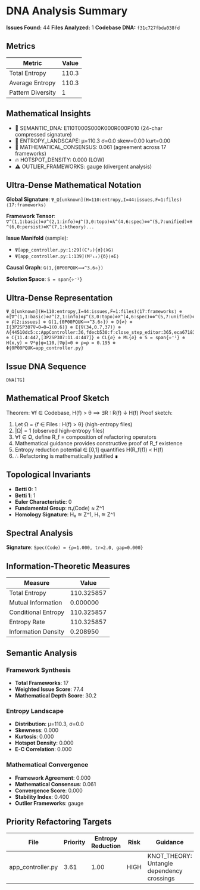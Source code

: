 # DNA Analysis Summary

**Issues Found:** 44
**Files Analyzed:** 1
**Codebase DNA:** `f31c727fbda038fd`

## Metrics

| Metric | Value |
|--------|-------|
| Total Entropy | 110.3 |
| Average Entropy | 110.3 |
| Pattern Diversity | 1 |

## Mathematical Insights

- 🧬 SEMANTIC_DNA: E110T000S000K000R000P010 (24-char compressed signature)
- 🌄 ENTROPY_LANDSCAPE: μ=110.3 σ=0.0 skew=0.00 kurt=0.00
- 🔬 MATHEMATICAL_CONSENSUS: 0.061 (agreement across 17 frameworks)
- 🔥 HOTSPOT_DENSITY: 0.000 (LOW)
- ⚠️  OUTLIER_FRAMEWORKS: gauge (divergent analysis)

## Ultra-Dense Mathematical Notation

**Global Signature**: `Ψ_Ω[unknown](H=110:entropy,I=44:issues,F=1:files)⟨17:frameworks⟩`

**Framework Tensor**: `∇^(1,1:basic)⊗∂^(2,1:info)⊗∮^(3,0:topo)⊗λ^(4,6:spec)⊗⊗^(5,7:unified)⊗H^(6,0:persist)⊗K^(7,1:ktheory)...`

**Issue Manifold** (sample):
- `Ψ[app_controller.py:1:29](C³₂){σ}⟨λG⟩`
- `Ψ[app_controller.py:1:139](M²₁₂){δ}⟨⊗Σ⟩`

**Causal Graph**: `G(1,{0P00PQUK⟹^3.6⟡})`

**Solution Space**: `S = span{⟡⁻¹}`

## Ultra-Dense Representation

```
Ψ_Ω[unknown](H=110:entropy,I=44:issues,F=1:files)⟨17:frameworks⟩ ⊗ ⊗[∇^(1,1:basic)⊗∂^(2,1:info)⊗∮^(3,0:topo)⊗λ^(4,6:spec)⊗⊗^(5,7:unified)⊗H^(6,0:persist)⊗K^(7,1:ktheory)⊗∞^(8,1:ultimate)⊗⟂^(9,0:percol)⊗Ω^(10,0:random)⊗G^(11,15:gauge)⊗S^(12,1:spin)⊗⟡^(13,0:knot)⊗M^(14,1:matroid)⊗C^(15,1:category)⊗T^(16,7:tropical)⊗Σ^(17,2:advanced)] ⊗ ∮[2:issues] ⊗ G(1,{0P00PQUK⟹^3.6⟡}) ⊗ D{∅} ⊗ I{3P2SP307∇→0→0→1(0.6)} ⊗ E{∇(34,0.7,37)} ⊗ A{44510dc5:c:AppController:36,fdecb530:f:close_step_editor:365,eca67183:f:_handle_quit:405,e1b2c5f9:f:cleanup_controller:97,68d741ce:f:_create_command_handler:208,bc2f7f3c:f:handler:210,472b2e94:f:_create_plate_list_container:225,67bdfbc2:f:_create_step_list_container:251,a402d5cb:f:open_step_editor:327,b30ad51e:f:run_async:481} ⊗ C{11.4:447,[3P2SP307:11.4:447]} ⊗ CL{∅} ⊗ ML{∅} ⊗ S = span{⟡⁻¹} ⊗ H(x,y) = ∇²φ|φ=110,|∇φ|=0 ⊗ ρ=ρ = 0.195 ⊗ Φ{0P00PQUK→app_controller.py}
```

## Issue DNA Sequence

```
DNA[TG]
```

## Mathematical Proof Sketch

Theorem: ∀f ∈ Codebase, H(f) > θ ⟹ ∃R : R(f) ↓ H(f)
Proof sketch:
1. Let Ω = {f ∈ Files : H(f) > θ} (high-entropy files)
2. |Ω| = 1 (observed high-entropy files)
3. ∀f ∈ Ω, define R_f = composition of refactoring operators
4. Mathematical guidance provides constructive proof of R_f existence
5. Entropy reduction potential ∈ [0,1] quantifies H(R_f(f)) < H(f)
6. ∴ Refactoring is mathematically justified ∎

## Topological Invariants

- **Betti 0**: 1
- **Betti 1**: 1
- **Euler Characteristic**: 0
- **Fundamental Group**: π₁(Code) ≈ Z^1
- **Homology Signature**: H₀ ≅ Z^1, H₁ ≅ Z^1

## Spectral Analysis

**Signature**: `Spec(Code) = {ρ=1.000, tr=2.0, gap=0.000}`

## Information-Theoretic Measures

| Measure | Value |
|---------|-------|
| Total Entropy | 110.325857 |
| Mutual Information | 0.000000 |
| Conditional Entropy | 110.325857 |
| Entropy Rate | 110.325857 |
| Information Density | 0.208950 |

## Semantic Analysis

### Framework Synthesis
- **Total Frameworks**: 17
- **Weighted Issue Score**: 77.4
- **Mathematical Depth Score**: 30.2

### Entropy Landscape
- **Distribution**: μ=110.3, σ=0.0
- **Skewness**: 0.000
- **Kurtosis**: 0.000
- **Hotspot Density**: 0.000
- **E-C Correlation**: 0.000

### Mathematical Convergence
- **Framework Agreement**: 0.000
- **Mathematical Consensus**: 0.061
- **Convergence Score**: 0.000
- **Stability Index**: 0.400
- **Outlier Frameworks**: gauge

## Priority Refactoring Targets

| File | Priority | Entropy Reduction | Risk | Guidance |
|------|----------|-------------------|------|----------|
| app_controller.py | 3.61 | 1.00 | HIGH | KNOT_THEORY: Untangle dependency crossings |
